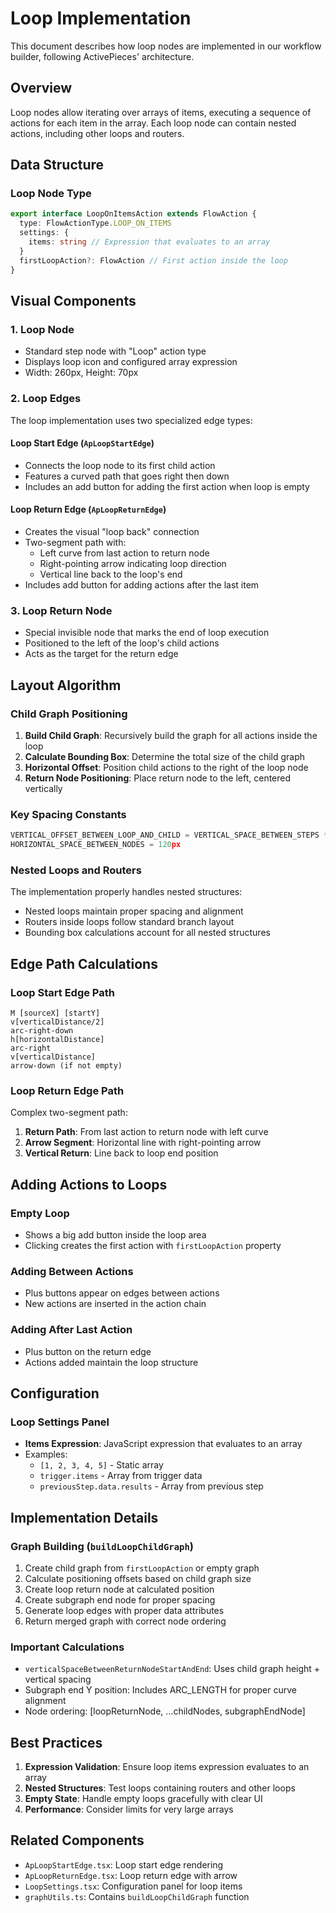# Loop Implementation

This document describes how loop nodes are implemented in our workflow builder, following ActivePieces' architecture.

## Overview

Loop nodes allow iterating over arrays of items, executing a sequence of actions for each item in the array. Each loop node can contain nested actions, including other loops and routers.

## Data Structure

### Loop Node Type
```typescript
export interface LoopOnItemsAction extends FlowAction {
  type: FlowActionType.LOOP_ON_ITEMS
  settings: {
    items: string // Expression that evaluates to an array
  }
  firstLoopAction?: FlowAction // First action inside the loop
}
```

## Visual Components

### 1. Loop Node
- Standard step node with "Loop" action type
- Displays loop icon and configured array expression
- Width: 260px, Height: 70px

### 2. Loop Edges
The loop implementation uses two specialized edge types:

#### Loop Start Edge (`ApLoopStartEdge`)
- Connects the loop node to its first child action
- Features a curved path that goes right then down
- Includes an add button for adding the first action when loop is empty

#### Loop Return Edge (`ApLoopReturnEdge`)
- Creates the visual "loop back" connection
- Two-segment path with:
  - Left curve from last action to return node
  - Right-pointing arrow indicating loop direction
  - Vertical line back to the loop's end
- Includes add button for adding actions after the last item

### 3. Loop Return Node
- Special invisible node that marks the end of loop execution
- Positioned to the left of the loop's child actions
- Acts as the target for the return edge

## Layout Algorithm

### Child Graph Positioning
1. **Build Child Graph**: Recursively build the graph for all actions inside the loop
2. **Calculate Bounding Box**: Determine the total size of the child graph
3. **Horizontal Offset**: Position child actions to the right of the loop node
4. **Return Node Positioning**: Place return node to the left, centered vertically

### Key Spacing Constants
```typescript
VERTICAL_OFFSET_BETWEEN_LOOP_AND_CHILD = VERTICAL_SPACE_BETWEEN_STEPS * 1.5 + 2 * ARC_LENGTH
HORIZONTAL_SPACE_BETWEEN_NODES = 120px
```

### Nested Loops and Routers
The implementation properly handles nested structures:
- Nested loops maintain proper spacing and alignment
- Routers inside loops follow standard branch layout
- Bounding box calculations account for all nested structures

## Edge Path Calculations

### Loop Start Edge Path
```
M [sourceX] [startY] 
v[verticalDistance/2]
arc-right-down 
h[horizontalDistance]
arc-right 
v[verticalDistance]
arrow-down (if not empty)
```

### Loop Return Edge Path
Complex two-segment path:
1. **Return Path**: From last action to return node with left curve
2. **Arrow Segment**: Horizontal line with right-pointing arrow
3. **Vertical Return**: Line back to loop end position

## Adding Actions to Loops

### Empty Loop
- Shows a big add button inside the loop area
- Clicking creates the first action with `firstLoopAction` property

### Adding Between Actions
- Plus buttons appear on edges between actions
- New actions are inserted in the action chain

### Adding After Last Action
- Plus button on the return edge
- Actions added maintain the loop structure

## Configuration

### Loop Settings Panel
- **Items Expression**: JavaScript expression that evaluates to an array
- Examples:
  - `[1, 2, 3, 4, 5]` - Static array
  - `trigger.items` - Array from trigger data
  - `previousStep.data.results` - Array from previous step

## Implementation Details

### Graph Building (`buildLoopChildGraph`)
1. Create child graph from `firstLoopAction` or empty graph
2. Calculate positioning offsets based on child graph size
3. Create loop return node at calculated position
4. Create subgraph end node for proper spacing
5. Generate loop edges with proper data attributes
6. Return merged graph with correct node ordering

### Important Calculations
- `verticalSpaceBetweenReturnNodeStartAndEnd`: Uses child graph height + vertical spacing
- Subgraph end Y position: Includes ARC_LENGTH for proper curve alignment
- Node ordering: [loopReturnNode, ...childNodes, subgraphEndNode]

## Best Practices

1. **Expression Validation**: Ensure loop items expression evaluates to an array
2. **Nested Structures**: Test loops containing routers and other loops
3. **Empty State**: Handle empty loops gracefully with clear UI
4. **Performance**: Consider limits for very large arrays

## Related Components

- `ApLoopStartEdge.tsx`: Loop start edge rendering
- `ApLoopReturnEdge.tsx`: Loop return edge with arrow
- `LoopSettings.tsx`: Configuration panel for loop items
- `graphUtils.ts`: Contains `buildLoopChildGraph` function